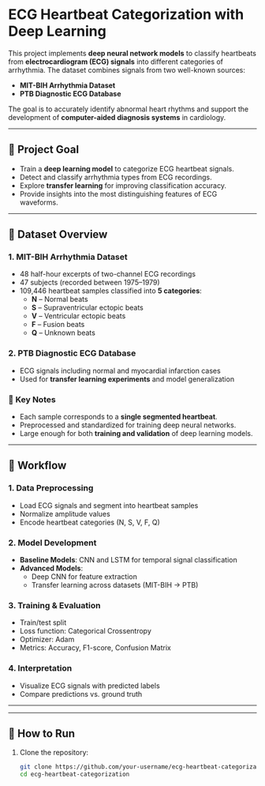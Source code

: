 # ECG Heartbeat Categorization with Deep Learning  

This project implements **deep neural network models** to classify heartbeats from **electrocardiogram (ECG) signals** into different categories of arrhythmia. The dataset combines signals from two well-known sources:  

- **MIT-BIH Arrhythmia Dataset**  
- **PTB Diagnostic ECG Database**  

The goal is to accurately identify abnormal heart rhythms and support the development of **computer-aided diagnosis systems** in cardiology.  

---

## 🎯 Project Goal  

- Train a **deep learning model** to categorize ECG heartbeat signals.  
- Detect and classify arrhythmia types from ECG recordings.  
- Explore **transfer learning** for improving classification accuracy.  
- Provide insights into the most distinguishing features of ECG waveforms.  

---

## 📂 Dataset Overview  

### 1. **MIT-BIH Arrhythmia Dataset**  
- 48 half-hour excerpts of two-channel ECG recordings  
- 47 subjects (recorded between 1975–1979)  
- 109,446 heartbeat samples classified into **5 categories**:  
  - **N** – Normal beats  
  - **S** – Supraventricular ectopic beats  
  - **V** – Ventricular ectopic beats  
  - **F** – Fusion beats  
  - **Q** – Unknown beats  

### 2. **PTB Diagnostic ECG Database**  
- ECG signals including normal and myocardial infarction cases  
- Used for **transfer learning experiments** and model generalization  

### 📌 Key Notes  
- Each sample corresponds to a **single segmented heartbeat**.  
- Preprocessed and standardized for training deep neural networks.  
- Large enough for both **training and validation** of deep learning models.  

---

## 🧭 Workflow  

### 1. Data Preprocessing  
- Load ECG signals and segment into heartbeat samples  
- Normalize amplitude values  
- Encode heartbeat categories (N, S, V, F, Q)  

### 2. Model Development  
- **Baseline Models**: CNN and LSTM for temporal signal classification  
- **Advanced Models**:  
  - Deep CNN for feature extraction  
  - Transfer learning across datasets (MIT-BIH → PTB)  

### 3. Training & Evaluation  
- Train/test split  
- Loss function: Categorical Crossentropy  
- Optimizer: Adam  
- Metrics: Accuracy, F1-score, Confusion Matrix  

### 4. Interpretation  
- Visualize ECG signals with predicted labels  
- Compare predictions vs. ground truth  

---


---

## 🚀 How to Run  

1. Clone the repository:  
   ```bash
   git clone https://github.com/your-username/ecg-heartbeat-categorization.git
   cd ecg-heartbeat-categorization
